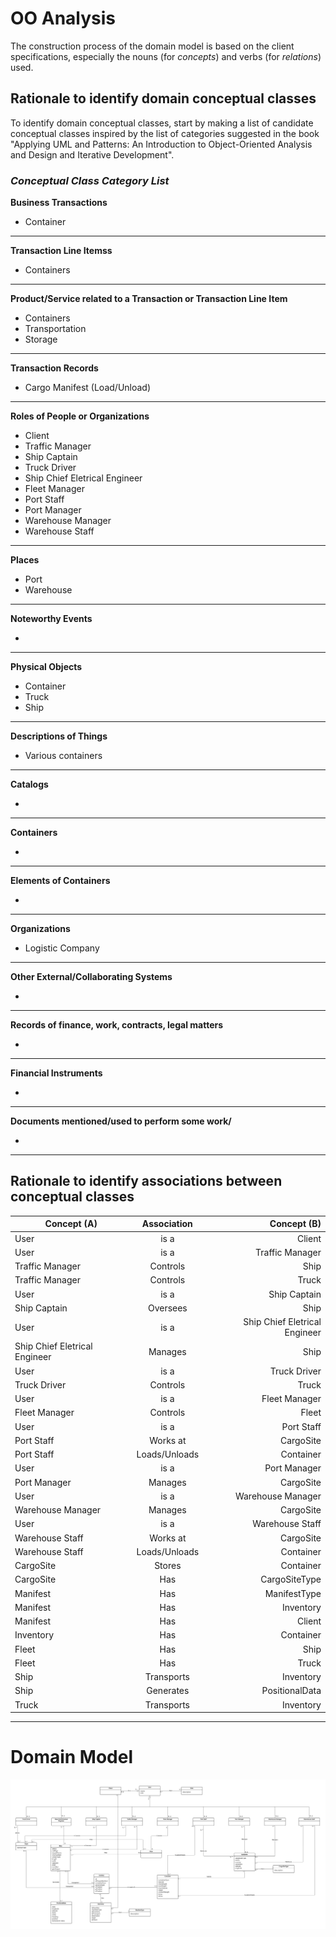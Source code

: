 # OO Analysis #

The construction process of the domain model is based on the client specifications, especially the nouns (for _concepts_) and verbs (for _relations_) used. 

## Rationale to identify domain conceptual classes ##
To identify domain conceptual classes, start by making a list of candidate conceptual classes inspired by the list of categories suggested in the book "Applying UML and Patterns: An Introduction to Object-Oriented Analysis and Design and Iterative Development". 


### _Conceptual Class Category List_ ###

**Business Transactions**

* Container

---

**Transaction Line Itemss**

* Containers

---

**Product/Service related to a Transaction or Transaction Line Item**

* Containers
* Transportation
* Storage

---


**Transaction Records**

* Cargo Manifest (Load/Unload)

---  


**Roles of People or Organizations**

* Client
* Traffic Manager
* Ship Captain
* Truck Driver
* Ship Chief Eletrical Engineer
* Fleet Manager
* Port Staff
* Port Manager
* Warehouse Manager
* Warehouse Staff

---


**Places**

* Port
* Warehouse  

---

**Noteworthy Events**

* 

---


**Physical Objects**

* Container
* Truck
* Ship

---


**Descriptions of Things**

* Various containers


---


**Catalogs**

*  

---


**Containers**

*  

---


**Elements of Containers**

*  

---


**Organizations**

* Logistic Company  

---

**Other External/Collaborating Systems**

* 

---


**Records of finance, work, contracts, legal matters**

*

---


**Financial Instruments**

*  

---


**Documents mentioned/used to perform some work/**

* 
---



## **Rationale to identify associations between conceptual classes** ##
| Concept (A) 		            |  Association   |  Concept (B)                   |
|----------	   		            |:-------------: |------:                         |
| User  	                    | is a           | Client                         |
| User  	                    | is a           | Traffic Manager                |
| Traffic Manager  	            | Controls       | Ship                           |
| Traffic Manager  	            | Controls       | Truck                          |
| User  	                    | is a           | Ship Captain                   |
| Ship Captain                  | Oversees       | Ship                           |
| User  	                    | is a           | Ship Chief Eletrical Engineer  |
| Ship Chief Eletrical Engineer | Manages        | Ship                           |
| User  	                    | is a           | Truck Driver                   |
| Truck Driver                  | Controls       | Truck                          |
| User  	                    | is a           | Fleet Manager                  |
| Fleet Manager   	            | Controls       | Fleet                          |
| User  	                    | is a           | Port Staff                     |
| Port Staff  	                | Works at       | CargoSite                      |
| Port Staff  	                | Loads/Unloads  | Container                      |
| User  	                    | is a           | Port Manager                   |
| Port Manager                  | Manages        | CargoSite                      |
| User  	                    | is a           | Warehouse Manager              |
| Warehouse Manager             | Manages        | CargoSite                      |
| User  	                    | is a           | Warehouse Staff                |
| Warehouse Staff               | Works at       | CargoSite                      |
| Warehouse Staff               | Loads/Unloads  | Container                      |
| CargoSite                     | Stores         | Container                      |
| CargoSite                     | Has            | CargoSiteType                  |
| Manifest                      | Has            | ManifestType                   |
| Manifest                      | Has            | Inventory                      |
| Manifest                      | Has            | Client                         |
| Inventory                     | Has            | Container                      |
| Fleet                         | Has            | Ship                           |
| Fleet                         | Has            | Truck                          |
| Ship                          | Transports     | Inventory                      |
| Ship                          | Generates      | PositionalData                 |
| Truck                         | Transports     | Inventory                      |



---
# Domain Model
![DM.svg](DM.svg)



